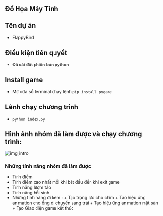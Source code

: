 ## Đồ Họa Máy Tính

## Tên dự án
* FlappyBird
  
## Điều kiện tiên quyết
* Đã cài đặt phiên bản python
  
## Install game
* Mở cửa sổ terminal chạy lệnh  `pip install pygame`

## Lênh chạy chương trình
* `python index.py`

## Hình ảnh nhóm đã làm được và chạy chương trình:
![img_intro](img/ảnh-demo.png)

### Những tính năng nhóm đã làm được
* Tính điểm
* Tính điểm cao nhất mỗi khi bắt đầu đến khi exit game
* Tính năng lượm táo
* Tính năng hồi sinh
* Những tính năng đi kèm : + Tạo trọng lực cho chim
                           + Tạo hiệu ứng animation cho ống di chuyển sang trái
                           + Tạo hiệu ứng animation mặt sàn
                           + Tạo Giao diện game kết thúc
 
  

